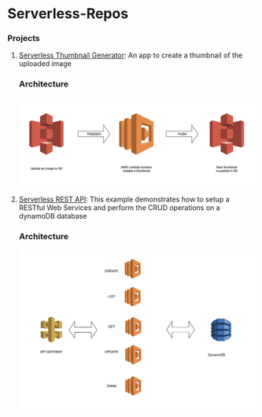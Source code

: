 # Serverless-Repos

### Projects

1. [Serverless Thumbnail Generator](https://github.com/VivekBhat/serverless-thumbnail-aws): An app to create a thumbnail of the uploaded image

    ### Architecture
    ![Architecture](Resources/aws-s3-thumbnail-lambda.png)

2. [Serverless REST API](https://github.com/VivekBhat/serverless-nodejs-dynamodb-rest-api): This example demonstrates how to setup a RESTful Web Services and perform the CRUD operations on a dynamoDB database

    ### Architecture
    ![Architecture](Resources/serverless-nodejs-dynamodb-rest-api.png)
